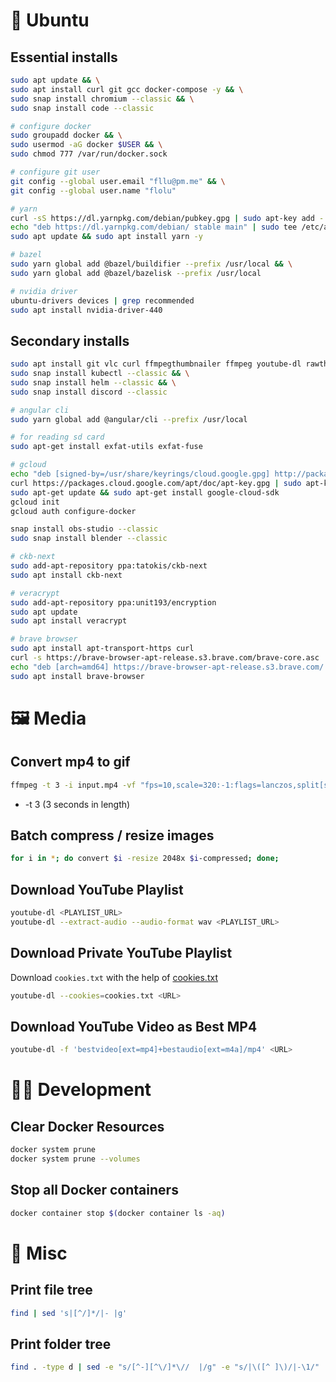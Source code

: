 # 🐧 Ubuntu

## Essential installs

```bash
sudo apt update && \
sudo apt install curl git gcc docker-compose -y && \
sudo snap install chromium --classic && \
sudo snap install code --classic

# configure docker
sudo groupadd docker && \
sudo usermod -aG docker $USER && \
sudo chmod 777 /var/run/docker.sock

# configure git user
git config --global user.email "fllu@pm.me" && \
git config --global user.name "flolu"

# yarn
curl -sS https://dl.yarnpkg.com/debian/pubkey.gpg | sudo apt-key add -
echo "deb https://dl.yarnpkg.com/debian/ stable main" | sudo tee /etc/apt/sources.list.d/yarn.list
sudo apt update && sudo apt install yarn -y

# bazel
sudo yarn global add @bazel/buildifier --prefix /usr/local && \
sudo yarn global add @bazel/bazelisk --prefix /usr/local

# nvidia driver
ubuntu-drivers devices | grep recommended
sudo apt install nvidia-driver-440
```

## Secondary installs

```bash
sudo apt install git vlc curl ffmpegthumbnailer ffmpeg youtube-dl rawtherapee python python3-pip -y && \
sudo snap install kubectl --classic && \
sudo snap install helm --classic && \
sudo snap install discord --classic

# angular cli
sudo yarn global add @angular/cli --prefix /usr/local

# for reading sd card
sudo apt-get install exfat-utils exfat-fuse

# gcloud
echo "deb [signed-by=/usr/share/keyrings/cloud.google.gpg] http://packages.cloud.google.com/apt cloud-sdk main" | sudo tee -a /etc/apt/sources.list.d/google-cloud-sdk.list
curl https://packages.cloud.google.com/apt/doc/apt-key.gpg | sudo apt-key --keyring /usr/share/keyrings/cloud.google.gpg add -
sudo apt-get update && sudo apt-get install google-cloud-sdk
gcloud init
gcloud auth configure-docker

snap install obs-studio --classic
sudo snap install blender --classic

# ckb-next
sudo add-apt-repository ppa:tatokis/ckb-next
sudo apt install ckb-next

# veracrypt
sudo add-apt-repository ppa:unit193/encryption
sudo apt update
sudo apt install veracrypt

# brave browser
sudo apt install apt-transport-https curl
curl -s https://brave-browser-apt-release.s3.brave.com/brave-core.asc | sudo apt-key --keyring /etc/apt/trusted.gpg.d/brave-browser-release.gpg add -
echo "deb [arch=amd64] https://brave-browser-apt-release.s3.brave.com/ stable main" | sudo tee /etc/apt/sources.list.d/brave-browser-release.list
sudo apt install brave-browser
```

# 🖼️ Media

## Convert mp4 to gif

```bash
ffmpeg -t 3 -i input.mp4 -vf "fps=10,scale=320:-1:flags=lanczos,split[s0][s1];[s0]palettegen[p];[s1][p]paletteuse" -loop 0 output.gif
```

- -t 3 (3 seconds in length)

## Batch compress / resize images

```bash
for i in *; do convert $i -resize 2048x $i-compressed; done;
```

## Download YouTube Playlist

```bash
youtube-dl <PLAYLIST_URL>
youtube-dl --extract-audio --audio-format wav <PLAYLIST_URL>
```

## Download Private YouTube Playlist

Download `cookies.txt` with the help of [cookies.txt](https://chrome.google.com/webstore/detail/cookiestxt/njabckikapfpffapmjgojcnbfjonfjfg)

```bash
youtube-dl --cookies=cookies.txt <URL>
```

## Download YouTube Video as Best MP4

```bash
youtube-dl -f 'bestvideo[ext=mp4]+bestaudio[ext=m4a]/mp4' <URL>
```

# 👨‍💻️ Development

## Clear Docker Resources

```bash
docker system prune
docker system prune --volumes
```

## Stop all Docker containers

```bash
docker container stop $(docker container ls -aq)
```

# 🤪 Misc

## Print file tree

```bash
find | sed 's|[^/]*/|- |g'
```

## Print folder tree

```bash
find . -type d | sed -e "s/[^-][^\/]*\//  |/g" -e "s/|\([^ ]\)/|-\1/"
```
